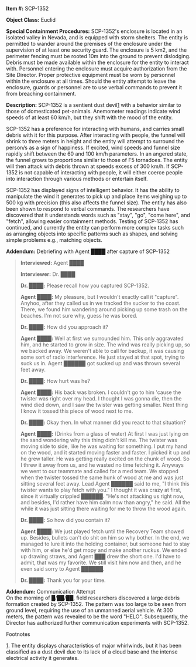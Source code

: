 **Item #:** SCP-1352

**Object Class:** Euclid

**Special Containment Procedures:** SCP-1352's enclosure is located in an isolated valley in Nevada, and is equipped with storm shelters. The entity is permitted to wander around the premises of the enclosure under the supervision of at least one security guard. The enclosure is 5 km2, and the perimeter fencing must be rooted 10m into the ground to prevent dislodging. Debris must be made available within the enclosure for the entity to interact with. Personnel entering the enclosure must acquire authorization from the Site Director. Proper protective equipment must be worn by personnel within the enclosure at all times. Should the entity attempt to leave the enclosure, guards or personnel are to use verbal commands to prevent it from breaching containment.

**Description:** SCP-1352 is a sentient dust devil[1](javascript:;) with a behavior similar to those of domesticated pet-animals. Anemometer readings indicate wind speeds of at least 60 km/h, but they shift with the mood of the entity.

SCP-1352 has a preference for interacting with humans, and carries small debris with it for this purpose. After interacting with people, the funnel will shrink to three meters in height and the entity will attempt to surround the person/s as a sign of happiness. If excited, wind speeds and funnel size rapidly shift between the 60 and 100 km/h parameters. In an angered state, the funnel grows to proportions similar to those of F5 tornadoes. The entity will then attack with debris thrown at speeds excess of 300 km/h. If SCP-1352 is not capable of interacting with people, it will either coerce people into interaction through various methods or entertain itself.

SCP-1352 has displayed signs of intelligent behavior. It has the ability to manipulate the wind it generates to pick up and place items weighing up to 500 kg with precision (this also affects the funnel size). The entity has also been shown to respond to verbal commands. The researchers have discovered that it understands words such as "stay", "go", "come here", and "fetch", allowing easier containment methods. Testing of SCP-1352 has continued, and currently the entity can perform more complex tasks such as arranging objects into specific patterns such as shapes, and solving simple problems e.g., matching objects.

**Addendum:** Debriefing with Agent ████ after capture of SCP-1352

> **Interviewed:** Agent ████  
>   
> **Interviewer:** Dr. ████  
>   
> **<Begin Log>**  
>   
> **Dr. ████:** Please recall how you captured SCP-1352.  
>   
> **Agent ████:** My pleasure, but I wouldn't exactly call it "capture". Anyhoo, after they called us in we tracked the sucker to the coast. There, we found him wandering around picking up some trash on the beaches. I'm not sure why, guess he was bored.
> 
> **Dr. ████:** How did you approach it?
> 
> **Agent ████:** Well at first we surrounded him. This only aggravated him, and he started to grow in size. The wind was really picking up, so we backed away. We weren't able to call for backup, it was causing some sort of radio interference. He just stayed at that spot, trying to suck us in. Agent ██████ got sucked up and was thrown several feet away.
> 
> **Dr. ████:** How hurt was he?
> 
> **Agent ████:** His back was broken. I couldn't go to him 'cause the twister was right over my head. I thought I was gonna die, then the wind died down, and I saw the twister was getting smaller. Next thing I know it tossed this piece of wood next to me.
> 
> **Dr. ████:** Okay then. In what manner did you react to that situation?
> 
> **Agent ████:** (Drinks from a glass of water) At first I was just lying on the sand wondering why this thing didn't kill me. The twister was moving side to side, like he was waiting for something. I put my hand on the wood, and it started moving faster and faster. I picked it up and he grew taller. He was getting really excited on the chunk of wood. So I threw it away from us, and he wasted no time fetching it. Anyways we went to our teammate and called for a med team. We stopped when the twister tossed the same hunk of wood at me and was just sitting several feet away. Lead Agent ██████ said to me, "I think this twister wants to play fetch with you." I thought it was crazy at first, since it virtually crippled ██████. "He's not attacking us right now, and besides, I'd rather have him calm now than angry," he said. All the while it was just sitting there waiting for me to throw the wood again.
> 
> **Dr. ████:** So how did you contain it?
> 
> **Agent ████:** We just played fetch until the Recovery Team showed up. Besides, bullets can't do shit on him so why bother. In the end, we managed to lure it into the holding container, but someone had to stay with him, or else he'd get mopy and make another ruckus. We ended up drawing straws, and Agent ███ drew the short one. I'd have to admit, that was my favorite. We still visit him now and then, and he even said sorry to Agent ██████.
> 
> **Dr. ████:** Thank you for your time.
> 
> **<End Log>**

**Addendum:** Communication Attempt  
On the morning of █/██/██, field researchers discovered a large debris formation created by SCP-1352. The pattern was too large to be seen from ground level, requiring the use of an unmanned aerial vehicle. At 300 meters, the pattern was revealed to be the word "HELO". Subsequently, the Director has authorized further communication experiments with SCP-1352.

Footnotes

[1](javascript:;). The entity displays characteristics of major whirlwinds, but it has been classified as a dust devil due to its lack of a cloud base and the intense electrical activity it generates.